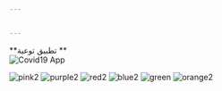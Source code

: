```yaml
---


---
```


<p>**تطبيق توعية **<br>
<img src="https://i.ibb.co/KVj36gT/final-Image.png" alt="Covid19 App"></p>

<img src="https://i.ibb.co/7YqpZLx/pink2.png" alt="pink2" border="0">
<img src="https://i.ibb.co/2gWyxF3/purple2.png" alt="purple2" border="0">
<img src="https://i.ibb.co/Hq0kPwF/red2.png" alt="red2" border="0">
<img src="https://i.ibb.co/Tczgfrn/blue2.png" alt="blue2" border="0">
<img src="https://i.ibb.co/9TYk1Qb/green.png" alt="green" border="0">
<img src="https://i.ibb.co/TYKw2y5/orange2.png" alt="orange2" border="0">
